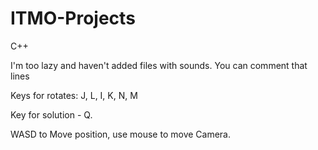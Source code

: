 # ITMO-Projects
C++

I'm too lazy and haven't added files with sounds. You can comment that lines

Keys for rotates: J, L, I, K, N, M

Key for solution - Q.

WASD to Move position, use mouse to move Camera.

